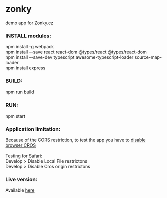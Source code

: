 # zonky
demo app for Zonky.cz

<h3>INSTALL modules:</h3>

npm install -g webpack<br/>
npm install --save react react-dom @types/react @types/react-dom<br/>
npm install --save-dev typescript awesome-typescript-loader source-map-loader<br/>
npm install express

<h3>BUILD:</h3>

npm run build

<h3>RUN:</h3>

npm start

<h3>Application limitation:</h3>
Because of the CORS restriction, to test the app you have to <a href="https://www.thepolyglotdeveloper.com/2014/08/bypass-cors-errors-testing-apis-locally/">disable browser CROS</a><br/><br/>
Testing for Safari: <br/>
    Develop > Disable Local File restrictons <br/>
    Develop > Disable Cros origin restrictons <br/>


<h3>Live version:</h3>

Available <a href="https://zonky-rating-demo.herokuapp.com/">here</a>